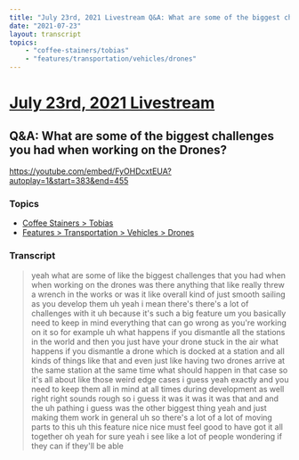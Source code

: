```yaml
---
title: "July 23rd, 2021 Livestream Q&A: What are some of the biggest challenges you had when working on the Drones?"
date: "2021-07-23"
layout: transcript
topics:
    - "coffee-stainers/tobias"
    - "features/transportation/vehicles/drones"
---
```

# [July 23rd, 2021 Livestream](../2021-07-23.md)
## Q&A: What are some of the biggest challenges you had when working on the Drones?
https://youtube.com/embed/FyOHDcxtEUA?autoplay=1&start=383&end=455

### Topics
* [Coffee Stainers > Tobias](../topics/coffee-stainers/tobias.md)
* [Features > Transportation > Vehicles > Drones](../topics/features/transportation/vehicles/drones.md)

### Transcript

> yeah what are some of like the biggest challenges that you had when when working on the drones was there anything that like really threw a wrench in the works or was it like overall kind of just smooth sailing as you develop them uh yeah i mean there's there's a lot of challenges with it uh because it's such a big feature um you basically need to keep in mind everything that can go wrong as you're working on it so for example uh what happens if you dismantle all the stations in the world and then you just have your drone stuck in the air what happens if you dismantle a drone which is docked at a station and all kinds of things like that and even just like having two drones arrive at the same station at the same time what should happen in that case so it's all about like those weird edge cases i guess yeah exactly and you need to keep them all in mind at all times during development as well right right sounds rough so i guess it was it was it was that and and the uh pathing i guess was the other biggest thing yeah and just making them work in general uh so there's a lot of a lot of moving parts to this uh this feature nice nice must feel good to have got it all together oh yeah for sure yeah i see like a lot of people wondering if they can if they'll be able

